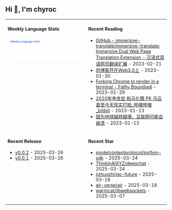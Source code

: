 ## Hi 👋, I'm chyroc

<table width="960px">
<tr>
<td valign="top" width="50%">

#### Weekly Language Stats

![](./images/wakatime_weekly_language_stats.svg)
</td>
<td valign="top" width="50%">

#### Recent Reading

* <a href='https://github.com/immersive-translate/immersive-translate' target='_black'>GitHub - immersive-translate/immersive-translate: Immersive Dual Web Page Translation Extension - 沉浸式双语网页翻译扩展</a> - 2023-02-21
* <a href='https://outti.me/6FE23FD0-22F4-4BDE-9F2B-72C0E5180C2C/' target='_black'>将博客开在Web3.0上</a> - 2023-01-30
* <a href='https://fathy.fr/carbonyl' target='_black'>Forking Chrome to render in a terminal - Fathy Boundjadj</a> - 2023-01-29
* <a href='https://www.bilibili.com/video/BV1dz411B7xk/' target='_black'>2010年李彦宏 和马化腾  PK  马云   直至今天现实打脸_哔哩哔哩_bilibili</a> - 2023-01-13
* <a href='https://mp.weixin.qq.com/s/nT0AGtxqCNGR_jwRp_Y63g' target='_black'>因为地球越转越慢，互联网可能会崩溃</a> - 2023-01-13

</td>
</tr>
<tr>
<td valign="top" width="50%">

#### Recent Release

* <a href='https://github.com/coze-dev/coze-mcp-server/releases/tag/v0.0.2' target='_black'>v0.0.2</a> - 2025-03-26
* <a href='https://github.com/coze-dev/coze-mcp-server/releases/tag/v0.0.1' target='_black'>v0.0.1</a> - 2025-03-26

</td>
<td valign="top" width="50%">

#### Recent Star

* <a href='https://github.com/modelcontextprotocol/python-sdk' target='_black'>modelcontextprotocol/python-sdk</a> - 2025-03-24
* <a href='https://github.com/ThinkInAIXYZ/deepchat' target='_black'>ThinkInAIXYZ/deepchat</a> - 2025-03-24
* <a href='https://github.com/jizhuozhi/go-future' target='_black'>jizhuozhi/go-future</a> - 2025-03-19
* <a href='https://github.com/air-verse/air' target='_black'>air-verse/air</a> - 2025-03-18
* <a href='https://github.com/warmcat/libwebsockets' target='_black'>warmcat/libwebsockets</a> - 2025-03-07

</td>
</tr>
</table>
